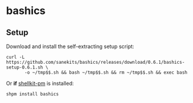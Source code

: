 # bashics

## Setup

Download and install the self-extracting setup script:

```
curl -L https://github.com/sanekits/bashics/releases/download/0.6.1/bashics-setup-0.6.1.sh \
       -o ~/tmp$$.sh && bash ~/tmp$$.sh && rm ~/tmp$$.sh && exec bash
```

Or **if** [shellkit-pm](https://github.com/sanekits/shellkit-pm) is installed:

    shpm install bashics

##
